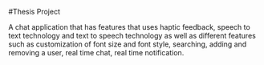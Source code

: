 #Thesis Project

A chat application that has features that uses haptic feedback, speech to text technology and text to speech technology as well as different features such as customization of font size and 
font style, searching, adding and removing a user, real time chat, real time notification.





